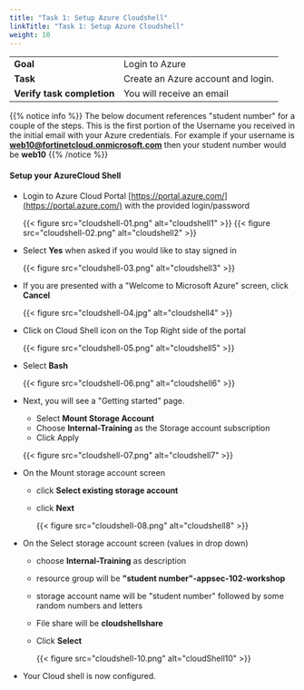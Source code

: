 ```yaml
---
title: "Task 1: Setup Azure Cloudshell"
linkTitle: "Task 1: Setup Azure Cloudshell"
weight: 10
---
```


|                            |    |  
|----------------------------| ----
| **Goal**                   | Login to Azure
| **Task**                   | Create an Azure account and login.
| **Verify task completion** | You will receive an email


{{% notice info %}} The below document references "student number" for a couple of the steps.  This is the first portion of the Username you received in the initial email with your Azure credentials.  For example if your username is **web10@fortinetcloud.onmicrosoft.com** then your student number would be **web10**  {{% /notice %}}


#### **Setup your AzureCloud Shell**

* Login to Azure Cloud Portal [https://portal.azure.com/](https://portal.azure.com/) with the provided login/password

    {{< figure src="cloudshell-01.png" alt="cloudshell1" >}}
    {{< figure src="cloudshell-02.png" alt="cloudshell2" >}}

* Select **Yes** when asked if you would like to stay signed in

    {{< figure src="cloudshell-03.png" alt="cloudshell3" >}}

* If you are presented with a "Welcome to Microsoft Azure" screen, click **Cancel**

    {{< figure src="cloudshell-04.jpg" alt="cloudshell4" >}}

* Click on Cloud Shell icon on the Top Right side of the portal

    {{< figure src="cloudshell-05.png" alt="cloudshell5" >}}

* Select **Bash**

    {{< figure src="cloudshell-06.png" alt="cloudshell6" >}}

* Next, you will see a "Getting started" page.
    * Select **Mount Storage Account**
    * Choose **Internal-Training** as the Storage account subscription
    * Click Apply

    {{< figure src="cloudshell-07.png" alt="cloudshell7" >}}

* On the Mount storage account  screen 
  * click **Select existing storage account**
  * click **Next**

    {{< figure src="cloudshell-08.png" alt="cloudshell8" >}}

* On the Select storage account screen (values in drop down)
  * choose **Internal-Training** as description
  * resource group will be **"student number"-appsec-102-workshop** 
  * storage account name will be "student number" followed by some random numbers and letters
  * File share will be **cloudshellshare**
  * Click **Select**

    {{< figure src="cloudshell-10.png" alt="cloudShell10" >}}

* Your Cloud shell is now configured.